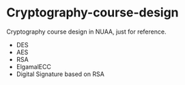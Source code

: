 # Cryptography-course-design
Cryptography course design in NUAA, just for reference.

- DES
- AES
- RSA
- ElgamalECC
- Digital Signature based on RSA
